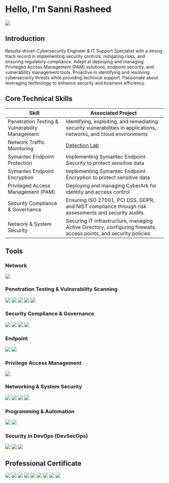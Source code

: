 # Hello, I'm Sanni Rasheed
<a href="https://www.linkedin.com/in/rasheed-sanni/"><img src="https://img.shields.io/badge/-LinkedIn-0072b1?&style=for-the-badge&logo=linkedin&logoColor=white" /></a>
## Introduction

Results-driven Cybersecurity Engineer & IT Support Specialist with a strong track record in implementing security controls, mitigating risks, and ensuring regulatory compliance. Adept at deploying and managing Privileged Access Management (PAM) solutions, endpoint security, and vulnerability management tools. Proactive in identifying and resolving cybersecurity threats while providing technical support. Passionate about leveraging technology to enhance security and business efficiency.

## Core Technical Skills
| Skill                                         | Associated Project         |
|-----------------------------------------------|----------------------------|
| Penetration Testing & Vulnerability Management| Identifying, exploiting, and remediating security vulnerabilities in applications, networks, and cloud environments |
| Network Traffic Monitoring                    | <a href="https://google.com">Detection Lab</a>|
| Symantec Endpoint Protection                  |Implementing Symantec Endpoint Security to protect sensitive data|
| Symantec Endpoint Encryption                  |Implementing Symantec Endpoint Encryption to protect sensitive data|
| Privileged Access Management (PAM)            | Deploying and managing CyberArk for identity and access control|
| Security Compliance & Governance              |Ensuring ISO 27001, PCI DSS, GDPR, and NIST compliance through risk assessments and security audits.|
| Network & System Security                     | Securing IT infrastructure, managing Active Directory, configuring firewalls, access points, and security policies |

## Tools
### Network
<div>
    <img src="https://img.shields.io/badge/-Wireshark-1679A7?&style=for-the-badge&logo=Wireshark&logoColor=white" />
</div>

### Penetration Testing & Vulnerability Scanning
<div>
    <img src="https://img.shields.io/badge/-Burp_Suite-FF6F00?&style=for-the-badge&logo=BurpSuite&logoColor=white" />
    <img src="https://img.shields.io/badge/-Nessus-008CBA?&style=for-the-badge&logo=Tenable&logoColor=white" />
    <img src="https://img.shields.io/badge/-Qualys_VMDR-ED1C24?&style=for-the-badge&logo=Qualys&logoColor=white" />
    <img src="https://img.shields.io/badge/-OWASP_ZAP-7B42BC?&style=for-the-badge&logo=OWASP&logoColor=white" />
    <img src="https://img.shields.io/badge/-Nexpose-1F2D5A?&style=for-the-badge&logo=Rapid7&logoColor=white" />
</div>

### Security Compliance & Governance
<div>
    <img src="https://img.shields.io/badge/-ISO_27001-005C97?&style=for-the-badge&logo=ISO&logoColor=white" />
    <img src="https://img.shields.io/badge/-PCI_DSS-008CBA?&style=for-the-badge&logo=Security&logoColor=white" />
    <img src="https://img.shields.io/badge/-GDPR-005BAC?&style=for-the-badge&logo=GDPR&logoColor=white" />
    <img src="https://img.shields.io/badge/-NIST_Frameworks-FFCC00?&style=for-the-badge&logo=NIST&logoColor=black" />
</div>

### Endpoint
<div>
    <img src="https://img.shields.io/badge/-Symantec_Endpoint_Protection-FFD700?&style=for-the-badge&logo=Symantec&logoColor=black" />
    <img src="https://img.shields.io/badge/-Symantec_Endpoint_Encryption-FFD700?&style=for-the-badge&logo=Symantec&logoColor=black" />
</div>

### Privilege Access Management
<div>
    <img src="https://img.shields.io/badge/-CyberArk-1F2D5A?&style=for-the-badge&logo=CyberArk&logoColor=white" />
</div>

### Networking & System Security
<div>
    <img src="https://img.shields.io/badge/-Active_Directory-0078D4?&style=for-the-badge&logo=Microsoft&logoColor=white" />
    <img src="https://img.shields.io/badge/-Firewalls-FF5733?&style=for-the-badge&logo=Security&logoColor=white" />
    <img src="https://img.shields.io/badge/-Access_Points-2E86C1?&style=for-the-badge&logo=Network&logoColor=white" />
    <img src="https://img.shields.io/badge/-Microsoft_365_Identity_and_Services-0078D4?&style=for-the-badge&logo=Microsoft&logoColor=white" />
<div>

### Programming & Automation
<div>
    <img src="https://img.shields.io/badge/-Python-3776AB?&style=for-the-badge&logo=Python&logoColor=white" />
    <img src="https://img.shields.io/badge/-PowerShell-5391FE?&style=for-the-badge&logo=PowerShell&logoColor=white" />
</div>

### Security in DevOps (DevSecOps)
<div>
    <img src="https://img.shields.io/badge/-CI/CD_Pipeline_Integration-2496ED?&style=for-the-badge&logo=Jenkins&logoColor=white" />
    <img src="https://img.shields.io/badge/-SAST_&_DAST_in_Jenkins-2496ED?&style=for-the-badge&logo=Jenkins&logoColor=white" />
    <img src="https://img.shields.io/badge/-GitHub_Actions-181717?&style=for-the-badge&logo=GitHubActions&logoColor=white" />
</div>

## Professional Certificate
<div>
    <img src="https://img.shields.io/badge/-IBM_Cybersecurity_Analyst_Professional-1F70C1?&style=for-the-badge&logo=IBM&logoColor=white" />
    <img src="https://img.shields.io/badge/-Google_Cybersecurity_Certificate-4285F4?&style=for-the-badge&logo=Google&logoColor=white" />
    <img src="https://img.shields.io/badge/-Microsoft_Certified_Azure_Fundamentals-0078D4?&style=for-the-badge&logo=Microsoft&logoColor=white" />
    <img src="https://img.shields.io/badge/-Certified_in_Cybersecurity_(ISC2)-00A57E?&style=for-the-badge&logo=ISC2&logoColor=white" />
    <img src="https://img.shields.io/badge/-CyberArk_Defender--PAM-1F2D5A?&style=for-the-badge&logo=CyberArk&logoColor=white" />
    <img src="https://img.shields.io/badge/-CyberArk_Sentry-1F2D5A?&style=for-the-badge&logo=CyberArk&logoColor=white" />
    <img src="https://img.shields.io/badge/-Microsoft_365_Identity_and_Services-0078D4?&style=for-the-badge&logo=Microsoft&logoColor=white" />
    <img src="https://img.shields.io/badge/-Google_AI_Essentials-4285F4?&style=for-the-badge&logo=Google&logoColor=white" />
    <a href="https://www.credly.com/badges/fd04ab03-1aaa-4ba7-b112-4f0606e21e49/linked_in_profile">
    <img src="https://img.shields.io/badge/-Google_AI_Essentials-4285F4?&style=for-the-badge&logo=Google&logoColor=white" />
</div>


